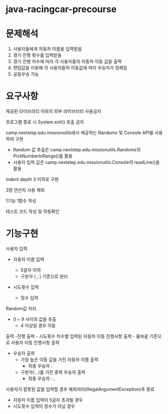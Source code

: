 # java-racingcar-precourse

# 문제해석

1. 사용자들에게 자동차 이름을 입력받음
2. 경기 진행 횟수를 입력받음
3. 경기 진행 차수에 따라 각 사용자들의 자동차 이동 값을 출력
4. 랜덤값을 이용해 각 사용자들의 이동값에 따라 우승자가 정해짐
5. 공동우승 가능

# 요구사항
제공된 라이브러리 이외의 외부 라이브러리 사용금지 

프로그램 종료 시 System.exit() 호출 금지


camp.nextstep.edu.missionutils에서 제공하는 Randoms 및 Console API를 사용하여 구현
 - Random 값 추출은 camp.nextstep.edu.missionutils.Randoms의 PickNumberInRange()를 활용
 - 사용자 입력 값은 camp.nextstep.edu.missionutils.Console의 readLine()을 활용

indent depth 3 이하로 구현


3항 연산자 사용 제외


1기능 1함수 작성


테스트 코드 작성 및 작동확인

# 기능구현
사용자 입력 
  - 자동차 이름 입력
    - 5글자 이하
    - 구분자 ( , ) 기준으로 분리
      
  - 시도횟수 입력
    - 정수 입력
      
Random값 처리
  - 0 ~ 9 사이의 값을 추출
    - 4 이상일 경우 이동

출력
  -진행 출력
    - 시도횟수 차수별 입력된 자동차 이동 진행사항 출력 
      - 줄바꿈 기준으로 사용자 이동 진행사항 출력
    
  - 우승자 출력 
    - 가장 높은 이동 값을 가진 자동차 이름 출력
      - 최종 우승자 : <String> 
    - 구분자( , )를 가진 중복 우승자 출력
      - 최종 우승자 : <String> , <String>
    
사용자가 잘못된 값을 입력할 경우 예외처리(IllegalArgumentException)후 종료 
  - 자동차 이름 입력이 5글자 초과될 경우
  - 시도횟수 입력이 정수가 아닐 경우
